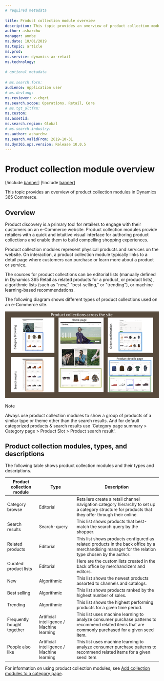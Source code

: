 ```yaml
---
# required metadata

title: Product collection module overview
description: This topic provides an overview of product collection modules in Dynamics 365 Commerce.
author: asharchw
manager: annbe
ms.date: 10/01/2019
ms.topic: article
ms.prod: 
ms.service: dynamics-ax-retail
ms.technology: 

# optional metadata

# ms.search.form: 
audience: Application user
# ms.devlang: 
ms.reviewer: v-chgri
ms.search.scope: Operations, Retail, Core
# ms.tgt_pltfrm: 
ms.custom: 
ms.assetid: 
ms.search.region: Global
# ms.search.industry: 
ms.author: asharchw
ms.search.validFrom: 2019-10-31
ms.dyn365.ops.version: Release 10.0.5
---
```


# Product collection module overview  

[!include [banner](../includes/preview-banner.md)]
[!include [banner](../includes/banner.md)]

This topic provides an overview of product collection modules in Dynamics 365 Commerce.

## Overview

Product discovery is a primary tool for retailers to engage with their customers on an e-Commerce website. Product collection modules provide retailers with a quick and intuitive visual interface for authoring product collections and enable them to build compelling shopping experiences.

Product collection modules represent physical products and services on the website. On interaction, a product collection module typically links to a detail page where customers can purchase or learn more about a product or service. 

The sources for product collections can be editorial lists (manually defined in Dynamics 365 Retail as related products for a product, or product lists), algorithmic lists (such as "new," "best-selling," or "trending"), or machine learning-based recommendations. 

The following diagram shows different types of product collections used on an e-Commerce site.

![product collection across various interactions on the site](./media/ProductCollectionsAcrossTheSiteUseProductPlacement.png)

> [!NOTE]
> Always use product collection modules to show a group of products of a similar type or theme other than the search results. And for default categorized products & search results use 'Category page summary > Category page > Product Slot > Product search result'.

## Product collection modules, types, and descriptions

The following table shows product collection modules and their types and descriptions.

| Product collection module     | Type | Description                                                                                                                                                                                                                   |
|----------------------------|-------------|-------------------------------------------------------------------------------------------------------------------------------------------------------------------------------------------------------------------------------|
| Category browse           | Editorial | Retailers create a retail channel navigation category hierarchy to set up a category structure for products that they offer through their online. |
| Search results           | Search-query | This list shows products that best-match the search query by the shopper.|
| Related products           | Editorial | This list shows products configured as related products in the back office by a merchandising manager for the relation type chosen by the author.|
| Curated product lists    | Editorial | Here are the custom lists created in the back office by merchandizers and editors.|
| New                        | Algorithmic | This list shows the newest products assorted to channels and catalogs.|
| Best selling               | Algorithmic | This list shows products ranked by the highest number of sales.                      |               
| Trending                   | Algorithmic | This list shows the highest performing products for a given time period.|
| Frequently bought together | Artificial intelligence / Machine learning  | This list uses machine learning to analyze consumer purchase patterns to recommend related items that are commonly purchased for a given seed item.|
| People also like           | Artificial intelligence / Machine learning | This list uses machine learning to analyze consumer purchase patterns to recommend related items for a given seed item.|

For information on using product collection modules, see [Add collection modules to a category page](add-product-collection-modules.md).

